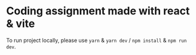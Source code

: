 # Coding assignment made with react & vite

To run project locally, please use `yarn` & `yarn dev` / `npm install` & `npm run dev`.
